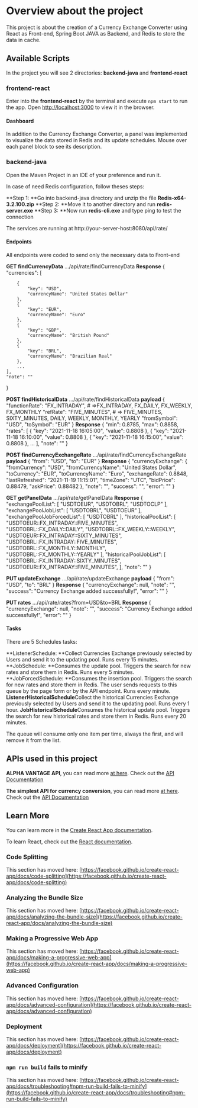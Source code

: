 # Overview about the project

This project is about the creation of a Currency Exchange Converter using React as Front-end, Spring Boot JAVA as Backend, and Redis to store the data in cache.

## Available Scripts

In the project you will see 2 directories: **backend-java** and **frontend-react**

### frontend-react

Enter into the **frontend-react** by the terminal and execute `npm start` to run the app.
Open [http://localhost:3000](http://localhost:3000) to view it in the browser.

#### Dashboard

In addition to the Currency Exchange Converter, a panel was implemented to visualize the data stored in Redis and its update schedules. Mouse over each panel block to see its description.

### backend-java

Open the Maven Project in an IDE of your preference and run it.

In case of need Redis configuration, follow theses steps:

**Step 1: **Go into backend-java directory and unzip the file **Redis-x64-3.2.100.zip**
**Step 2: **Move it to another directory and run **redis-server.exe**
**Step 3: **Now run **redis-cli.exe** and type ping to test the connection

The services are running at http://your-server-host:8080/api/rate/

#### Endpoints

All endpoints were coded to send only the necessary data to Front-end

**GET findCurrencyData**
.../api/rate/findCurrencyData
**Response**
{
	"currencies": [
	
		{
			"key": "USD",
			"currencyName": "United States Dollar"
		},
		{
			"key": "EUR",
			"currencyName": "Euro"
		},
		{
			"key": "GBP",
			"currencyName": "British Pound"
		},
		{
			"key": "BRL",
			"currencyName": "Brazilian Real"
		},
		...
	],
	"note": ""
}

**POST findHistoricalData**
.../api/rate/findHistoricalData
**payload**
{
	"functionRate": "FX_INTRADAY", # =>FX_INTRADAY, FX_DAILY, FX_WEEKLY, FX_MONTHLY
	"refRate": "FIVE_MINUTES",  # => FIVE_MINUTES, SIXTY_MINUTES, DAILY, WEEKLY, MONTHLY, YEARLY
	"fromSymbol": "USD",
	"toSymbol": "EUR"
}
**Response**
{
	"min": 0.8785,
	"max": 0.8858,
	"rates": [
		{
			"key": "2021-11-18 16:05:00",
			"value": 0.8808
		},
		{
			"key": "2021-11-18 16:10:00",
			"value": 0.8808
		},
		{
			"key": "2021-11-18 16:15:00",
			"value": 0.8808
		},
		...
	],
	"note": ""
}

**POST findCurrencyExchangeRate**
.../api/rate/findCurrencyExchangeRate
**payload**
{
	"from": "USD",
	"to": "EUR"
}
**Response**
{
	"currencyExchange": {
		"fromCurrency": "USD",
		"fromCurrencyName": "United States Dollar",
		"toCurrency": "EUR",
		"toCurrencyName": "Euro",
		"exchangeRate": 0.8848,
		"lastRefreshed": "2021-11-19 11:15:01",
		"timeZone": "UTC",
		"bidPrice": 0.88479,
		"askPrice": 0.88482
	},
	"note": "",
	"success": "",
	"error": ""
}

**GET getPanelData**
.../api/rate/getPanelData
**Response**
{
	"exchangePoolList": [
		"USDTOEUR",
		"USDTOBRL",
		"USDTOCLP"
	],
	"exchangePoolJobList": [
		"USDTOBRL",
		"USDTOEUR"
	],
	"exchangePoolJobForcedList": [
		"USDTOBRL"
	],
	"historicalPoolList": [
		"USDTOEUR::FX_INTRADAY::FIVE_MINUTES",
		"USDTOBRL::FX_DAILY::DAILY",
		"USDTOBRL::FX_WEEKLY::WEEKLY",
		"USDTOEUR::FX_INTRADAY::SIXTY_MINUTES",
		"USDTOBRL::FX_INTRADAY::FIVE_MINUTES",
		"USDTOBRL::FX_MONTHLY::MONTHLY",
		"USDTOBRL::FX_MONTHLY::YEARLY"
	],
	"historicalPoolJobList": [
		"USDTOBRL::FX_INTRADAY::SIXTY_MINUTES",
		"USDTOEUR::FX_INTRADAY::FIVE_MINUTES",
	],
	"note": ""
}

**PUT updateExchange**
.../api/rate/updateExchange
**payload**
{
	"from": "USD",
	"to": "BRL"
}
**Response**
{
	"currencyExchange": null,
	"note": "",
	"success": "Currency Exchange added successfully!",
	"error": ""
}

**PUT rates**
.../api/rate/rates?from=USD&to=BRL
**Response**
{
	"currencyExchange": null,
	"note": "",
	"success": "Currency Exchange added successfully!",
	"error": ""
}

#### Tasks

There are 5 Schedules tasks: 

**ListenerSchedule: **Collect Currencies Exchange previously selected by Users and send it to the updating pool. Runs every 15 minutes.
**JobSchedule: **Consumes the update pool. Triggers the search for new rates and store them in Redis. Runs every 5 minutes.
**JobForcedSchedule: **Consumes the insertion pool. Triggers the search for new rates and store them in Redis. The user sends requests to this queue by the page form or by the API endpoint. Runs every minute.
**ListenerHistoricalSchedule**Collect the historical Currencies Exchange previously selected by Users and send it to the updating pool. Runs every 1 hour.
**JobHistoricalSchedule**Consumes the historical update pool. Triggers the search for new historical rates and store them in Redis. Runs every 20 minutes.

The queue will consume only one item per time, always the first, and will remove it from the list.

## APIs used in this project

**ALPHA VANTAGE API**, you can read more [at here](https://www.alphavantage.co/).
Check out the [API Documentation](https://www.alphavantage.co/documentation/)

**The simplest API for currency conversion**, you can read more [at here](https://www.currencyconverterapi.com/).
Check out the [API Documentation](https://www.currencyconverterapi.com/docs)


## Learn More

You can learn more in the [Create React App documentation](https://facebook.github.io/create-react-app/docs/getting-started).

To learn React, check out the [React documentation](https://reactjs.org/).

### Code Splitting

This section has moved here: [https://facebook.github.io/create-react-app/docs/code-splitting](https://facebook.github.io/create-react-app/docs/code-splitting)

### Analyzing the Bundle Size

This section has moved here: [https://facebook.github.io/create-react-app/docs/analyzing-the-bundle-size](https://facebook.github.io/create-react-app/docs/analyzing-the-bundle-size)

### Making a Progressive Web App

This section has moved here: [https://facebook.github.io/create-react-app/docs/making-a-progressive-web-app](https://facebook.github.io/create-react-app/docs/making-a-progressive-web-app)

### Advanced Configuration

This section has moved here: [https://facebook.github.io/create-react-app/docs/advanced-configuration](https://facebook.github.io/create-react-app/docs/advanced-configuration)

### Deployment

This section has moved here: [https://facebook.github.io/create-react-app/docs/deployment](https://facebook.github.io/create-react-app/docs/deployment)

### `npm run build` fails to minify

This section has moved here: [https://facebook.github.io/create-react-app/docs/troubleshooting#npm-run-build-fails-to-minify](https://facebook.github.io/create-react-app/docs/troubleshooting#npm-run-build-fails-to-minify)
